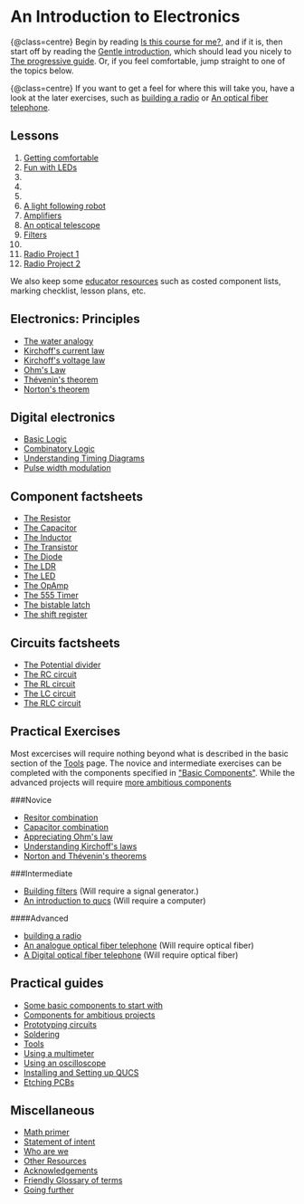 An Introduction to Electronics
==============================
{@class=centre}
Begin by reading [Is this course for me?](target_audience.html), and if it is, then start off by reading the [Gentle introduction](gentle.html), which should lead you nicely to [The progressive guide](progressive_guide.html). Or, if you feel comfortable, jump straight to one of the topics below.

{@class=centre}
If you want to get a feel for where this will take you, have a look at the later exercises, such as [building a radio](building_a_radio.html) or [An optical fiber telephone](fiber_telephone.html).

Lessons
-------

1. [Getting comfortable](lesson1.html)
2. [Fun with LEDs](lesson2.html)
3. [](lesson3.html)
4. [](lesson4.html)
5. [](lesson5.html)
6. [A light following robot](lesson6.html)
7. [Amplifiers](lesson7.html)
8. [An optical telescope](lesson8.html)
9. [Filters](lesson9.html)
10. [](lesson10.html)
11. [Radio Project 1](lesson11.html)
12. [Radio Project 2](lesson12.html)

We also keep some [educator resources](educator_lessons.html) such as costed component lists, marking checklist, lesson plans, etc.

Electronics: Principles
-----------------------

 + [The water analogy](water_analogy.html)
 + [Kirchoff's current law](kirchoff_current.html)
 + [Kirchoff's voltage law](kirchoff_voltage.html)
 + [Ohm's Law](ohms_law.html)
 + [Th&eacute;venin's theorem](thevenin_theorem.html)
 + [Norton's theorem](norton_theorem.html)

Digital electronics
-------------------

 + [Basic Logic](basic_logic.html)
 + [Combinatory Logic](combinatory_logic.html)
 + [Understanding Timing Diagrams](timing_diagrams.html)
 + [Pulse width modulation](pwm.html)

Component factsheets
--------------------

 + [The Resistor](resistor.html)
 + [The Capacitor](capacitor.html)
 + [The Inductor](inductor.html)
 + [The Transistor](transistor.html)
 + [The Diode](diode.html)
 + [The LDR](ldr.html)
 + [The LED](led.html)
 + [The OpAmp](opamp.html)
 + [The 555 Timer](555.html)
 + [The bistable latch](bistable_latch.html)
 + [The shift register](shift_register.html)


Circuits factsheets
-------------------

 + [The Potential divider](potential_divider.html)
 + [The RC circuit](rc.html)
 + [The RL circuit](rl.html)
 + [The LC circuit](lc.html)
 + [The RLC circuit](rlc.html)

Practical Exercises
-------------------
Most excercises will require nothing beyond what is described in the basic section of the [Tools](tools.html) page. The novice and intermediate exercises can be completed with the components specified in ["Basic Components"](components_basic.html). While the advanced projects will require [more ambitious components](components_ambitious.html) 

###Novice
 + [Resitor combination](resistor_combination.html)
 + [Capacitor combination](capacitor_combination.html)
 + [Appreciating Ohm's law](ohms_law_ex.html)
 + [Understanding Kirchoff's laws](kirchoff_ex.html)
 + [Norton and Th&eacute;venin's theorems](norton_thevenin_ex.html)

###Intermediate
 + [Building filters](building_filters.html) (Will require a signal generator.)
 + [An introduction to qucs](qucs_first_setps.html) (Will require a computer)

####Advanced
 + [building a radio](building_a_radio.html)
 + [An analogue optical fiber telephone](fiber_telephone.html) (Will require optical fiber)
 + [A Digital optical fiber telephone](digital_telephone.html) (Will require optical fiber)

Practical guides
----------------
 
 + [Some basic components to start with](components_basic.html)
 + [Components for ambitious projects](components_ambitious.html)
 + [Prototyping circuits](proto_circuits.html)
 + [Soldering](soldering.html)
 + [Tools](tools.html)
 + [Using a multimeter](using_multimeter.html)
 + [Using an oscilloscope](using_oscilloscope.html)
 + [Installing and Setting up QUCS](qucs.html)
 + [Etching PCBs](etching_pcb.html)

Miscellaneous
-------------
 
 + [Math primer](math_primer.html)
 + [Statement of intent](intent.html)
 + [Who are we](who.html)
 + [Other Resources](resources.html)
 + [Acknowledgements](acknowledgements.html)
 + [Friendly Glossary of terms](glossary.html)
 + [Going further](further.html)
